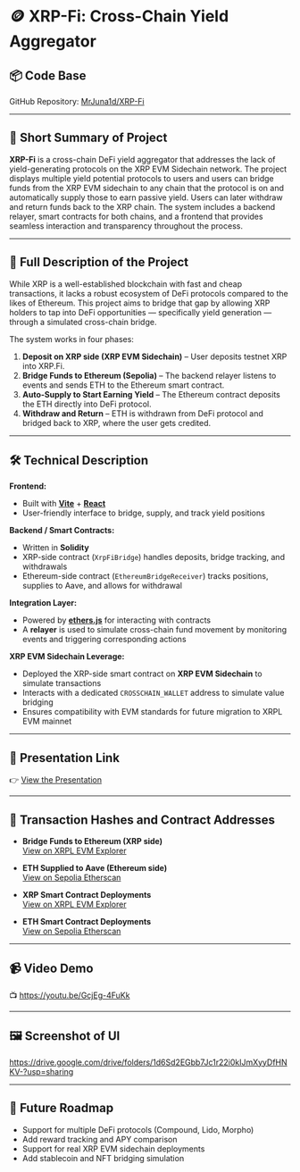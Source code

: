 # 🪙 XRP-Fi: Cross-Chain Yield Aggregator

## 📦 Code Base

GitHub Repository: [MrJuna1d/XRP-Fi](https://github.com/MrJuna1d/XRP-Fi)

---

## 📝 Short Summary of Project

**XRP-Fi** is a cross-chain DeFi yield aggregator that addresses the lack of yield-generating protocols on the XRP EVM Sidechain network. The project displays multiple yield potential protocols to users and users can bridge funds from the XRP EVM sidechain to any chain that the protocol is on and automatically supply those to earn passive yield. Users can later withdraw and return funds back to the XRP chain. The system includes a backend relayer, smart contracts for both chains, and a frontend that provides seamless interaction and transparency throughout the process.

---

## 📖 Full Description of the Project

While XRP is a well-established blockchain with fast and cheap transactions, it lacks a robust ecosystem of DeFi protocols compared to the likes of Ethereum. This project aims to bridge that gap by allowing XRP holders to tap into DeFi opportunities — specifically yield generation — through a simulated cross-chain bridge.

The system works in four phases:
1. **Deposit on XRP side (XRP EVM Sidechain)** – User deposits testnet XRP into XRP.Fi.
2. **Bridge Funds to Ethereum (Sepolia)** – The backend relayer listens to events and sends ETH to the Ethereum smart contract.
3. **Auto-Supply to Start Earning Yield** – The Ethereum contract deposits the ETH directly into DeFi protocol.
4. **Withdraw and Return** – ETH is withdrawn from DeFi protocol and bridged back to XRP, where the user gets credited.

---

## 🛠️ Technical Description

**Frontend:**  
- Built with **[Vite](https://vitejs.dev/)** + **[React](https://reactjs.org/)**   
- User-friendly interface to bridge, supply, and track yield positions

**Backend / Smart Contracts:**  
- Written in **Solidity**  
- XRP-side contract (`XrpFiBridge`) handles deposits, bridge tracking, and withdrawals  
- Ethereum-side contract (`EthereumBridgeReceiver`) tracks positions, supplies to Aave, and allows for withdrawal  

**Integration Layer:**  
- Powered by **[ethers.js](https://docs.ethers.org/)** for interacting with contracts  
- A **relayer** is used to simulate cross-chain fund movement by monitoring events and triggering corresponding actions

**XRP EVM Sidechain Leverage:**  
- Deployed the XRP-side smart contract on **XRP EVM Sidechain** to simulate transactions  
- Interacts with a dedicated `CROSSCHAIN_WALLET` address to simulate value bridging  
- Ensures compatibility with EVM standards for future migration to XRPL EVM mainnet

---

## 🎤 Presentation Link

👉 [View the Presentation](https://www.canva.com/design/DAGpUganP7c/IzLyz5cRkh2cOt_b0y6NZw/edit?utm_content=DAGpUganP7c&utm_campaign=designshare&utm_medium=link2&utm_source=sharebutton)

---

## 🔗 Transaction Hashes and Contract Addresses

- **Bridge Funds to Ethereum (XRP side)**  
  [View on XRPL EVM Explorer](https://explorer.testnet.xrplevm.org/tx/0x0d89c843ddfe4f4c66b14645f3e41807595853f53d8e3cabee9d8f1bde61988d)

- **ETH Supplied to Aave (Ethereum side)**  
  [View on Sepolia Etherscan](https://sepolia.etherscan.io/tx/0xe912184d6693b873914e5a16a64daa65f0296fdd1fb84ac7540dad745e914b78)

- **XRP Smart Contract Deployments**  
  [View on XRPL EVM Explorer](https://explorer.testnet.xrplevm.org/address/0x61389b858618dc82e961Eadfd5B33C83B9669E04)

- **ETH Smart Contract Deployments**  
  [View on Sepolia Etherscan](https://sepolia.etherscan.io/address/0xb0c09e33f395122b7788be5c132d5cfdbf7a3e8f)


---

## 📹 Video Demo

📺 https://youtu.be/GcjEg-4FuKk

---

## 🖼 Screenshot of UI
https://drive.google.com/drive/folders/1d6Sd2EGbb7Jc1r22i0kIJmXyyDfHNKV-?usp=sharing

---

## 🚀 Future Roadmap

- Support for multiple DeFi protocols (Compound, Lido, Morpho)
- Add reward tracking and APY comparison
- Support for real XRP EVM sidechain deployments
- Add stablecoin and NFT bridging simulation

